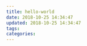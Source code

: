 ```yaml
---
title: hello-world
date: 2018-10-25 14:34:47
updated: 2018-10-25 14:34:47
tags:
categories:
---
```

